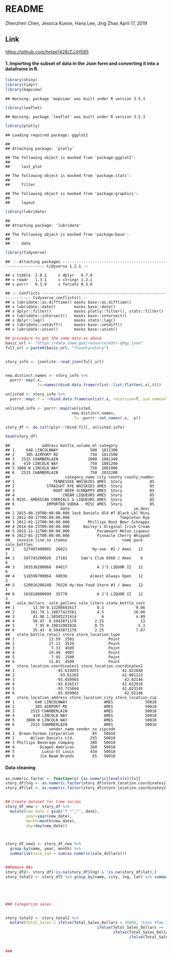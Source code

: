 README
================
Zhenzhen Chen, Jessica Kueon, Hana Lee, Jing Zhao
April 17, 2019

Link
----

<https://github.com/hnlee1428/ZJJH585>

#### 1. Importing the subset of data in the Json form and converting it into a dataframe in R.

``` r
library(shiny)
library(tidyr)
library(mapview)
```

    ## Warning: package 'mapview' was built under R version 3.5.3

``` r
library(leaflet)
```

    ## Warning: package 'leaflet' was built under R version 3.5.3

``` r
library(plotly)
```

    ## Loading required package: ggplot2

    ## 
    ## Attaching package: 'plotly'

    ## The following object is masked from 'package:ggplot2':
    ## 
    ##     last_plot

    ## The following object is masked from 'package:stats':
    ## 
    ##     filter

    ## The following object is masked from 'package:graphics':
    ## 
    ##     layout

``` r
library(lubridate)
```

    ## 
    ## Attaching package: 'lubridate'

    ## The following object is masked from 'package:base':
    ## 
    ##     date

``` r
library(tidyverse)
```

    ## -- Attaching packages -------------------------------------------------------------- tidyverse 1.2.1 --

    ## v tibble  2.0.1     v dplyr   0.7.8
    ## v readr   1.3.1     v stringr 1.3.1
    ## v purrr   0.3.0     v forcats 0.3.0

    ## -- Conflicts ----------------------------------------------------------------- tidyverse_conflicts() --
    ## x lubridate::as.difftime() masks base::as.difftime()
    ## x lubridate::date()        masks base::date()
    ## x dplyr::filter()          masks plotly::filter(), stats::filter()
    ## x lubridate::intersect()   masks base::intersect()
    ## x dplyr::lag()             masks stats::lag()
    ## x lubridate::setdiff()     masks base::setdiff()
    ## x lubridate::union()       masks base::union()

``` r
## procedure to get the same data as above
basic_url <- "https://data.iowa.gov/resource/m3tr-qhgy.json"
full_url = paste0(basic_url, "?County=Story")


story_info <- jsonlite::read_json(full_url)


new.distinct.names <- story_info %>% 
  purrr::map(.x, 
             .f=~names(rbind.data.frame(rlist::list.flatten(.x),0)))

unlisted <- story_info %>% 
  purrr::map(.f = ~rbind.data.frame(unlist(.x, recursive=T, use.names=T)))

unlisted.info <- purrr::map2(unlisted,
                             new.distinct.names,
                             .f= ~purrr::set_names(.x, .y))

story_df <- do.call(plyr::rbind.fill, unlisted.info)

head(story_df)
```

    ##              address bottle_volume_ml category
    ## 1     640 LINCOLNWAY              500  1011300
    ## 2     305 AIRPORT RD              750  1011500
    ## 3   2515 CHAMBERLAIN             1000  1081340
    ## 4    419 LINCOLN WAY              750  1081200
    ## 5 3800 W LINCOLN WAY              750  1081900
    ## 6   2515 CHAMBERLAIN              750  1032200
    ##                        category_name city county county_number
    ## 1                 TENNESSEE WHISKIES AMES  Story            85
    ## 2              STRAIGHT RYE WHISKIES AMES  Story            85
    ## 3                 ROOT BEER SCHNAPPS AMES  Story            85
    ## 4                     CREAM LIQUEURS AMES  Story            85
    ## 5 MISC. AMERICAN CORDIALS & LIQUEURS AMES  Story            85
    ## 6              IMPORTED VODKA - MISC AMES  Story            85
    ##                      date                            im_desc
    ## 1 2015-08-19T00:00:00.000 Jack Daniels Old #7 Black Lbl Mini
    ## 2 2012-09-17T00:00:00.000                      Templeton Rye
    ## 3 2012-01-12T00:00:00.000        Phillips Root Beer Schnapps
    ## 4 2014-04-23T00:00:00.000      Bailey's Original Irish Cream
    ## 5 2015-11-11T00:00:00.000            Paramount Melon Liqueur
    ## 6 2012-01-31T00:00:00.000            Pinnacle Cherry Whipped
    ##   invoice_line_no itemno                        name pack sale_bottles
    ## 1    S27407400005  26821           Hy-vee  #2 / Ames   12            1
    ## 2    S07743200026  27102      Sam's Club 6568 / Ames    6            6
    ## 3    S03538200068  84617             A J'S LIQUOR II   12            6
    ## 4    S18598700064  68036          Almost Always Open   12            3
    ## 5    S29016200248  76526 Hy-Vee Food Store #1 / Ames   12            1
    ## 6    S03818000099  35770             A J'S LIQUOR II   12            3
    ##   sale_dollars  sale_gallons sale_liters state_bottle_cost
    ## 1        13.59 0.13208602617         0.5              9.06
    ## 2       162.78 1.18877423561         4.5             18.08
    ## 3        43.98 1.58503231414           6              4.89
    ## 4        58.47  0.5943871178        2.25                13
    ## 5         7.95 0.19812903926        0.75               5.3
    ## 6        35.43  0.5943871178        2.25              7.87
    ##   state_bottle_retail store store_location.type
    ## 1               13.59  2501               Point
    ## 2               27.13  3524               Point
    ## 3                7.33  4509               Point
    ## 4               19.49  4987               Point
    ## 5                7.95  2500               Point
    ## 6               11.81  4509               Point
    ##   store_location.coordinates1 store_location.coordinates2
    ## 1                  -93.619455                   42.022848
    ## 2                   -93.61365                   42.001123
    ## 3                  -93.650965                    42.02146
    ## 4                  -93.616517                   42.022916
    ## 5                  -93.715664                   42.023145
    ## 6                  -93.650965                    42.02146
    ##   store_location_address store_location_city store_location_zip
    ## 1         640 LINCOLNWAY                AMES              50010
    ## 2         305 AIRPORT RD                AMES              50010
    ## 3       2515 CHAMBERLAIN                AMES              50010
    ## 4        419 LINCOLN WAY                AMES              50010
    ## 5     3800 W LINCOLN WAY                AMES              50010
    ## 6       2515 CHAMBERLAIN                AMES              50010
    ##                 vendor_name vendor_no zipcode
    ## 1  Brown-Forman Corporation        85   50010
    ## 2       Wilson Daniels Ltd.       255   50010
    ## 3 Phillips Beverage Company       380   50010
    ## 4           Diageo Americas       260   50010
    ## 5            Luxco-St Louis       434   50010
    ## 6           Jim Beam Brands        65   50010

#### Data cleaning

``` r
as.numeric.factor <- function(x) {as.numeric(levels(x))[x]}
story_df$lng <- as.numeric.factor(story_df$store_location.coordinates1)
story_df$lat <- as.numeric.factor(story_df$store_location.coordinates2)


## Create dataset for time series 
story_df_new <- story_df %>% 
  mutate(new_date = gsub("T.*","", date),
         year=year(new_date),
         month=month(new_date),
         day=day(new_date)) 



story_df_new1 <- story_df_new %>% 
  group_by(name, year, month) %>% 
  summarise(sale_sum = sum(as.numeric(sale_dollars)))


##Remove NAs
story_df2<- story_df[!is.na(story_df$lng) & !is.na(story_df$lat),]
story_total2 <- story_df2 %>% group_by(name, city, lng, lat) %>% summarise(Total_Sales_Dollars = sum(as.numeric(sale_dollars))) 





### Categorize sales


story_total2 <- story_total2 %>%
  mutate(Total_Sales = ifelse(Total_Sales_Dollars < 30000, "Less than 30000",
                                        ifelse(Total_Sales_Dollars >= 30000 & Total_Sales_Dollars <= 50000, "Less than 50000",
                                               ifelse(Total_Sales_Dollars >=50001 & Total_Sales_Dollars <= 10000, "Less than 10000",
                                                      ifelse(Total_Sales_Dollars >= 10001 & Total_Sales_Dollars <= 30000, "Less than 30000",

                                                                                                                          ifelse(Total_Sales_Dollars >= 30000 & Total_Sales_Dollars <= 60000, "Less than 60000", NA))))))
###
```
